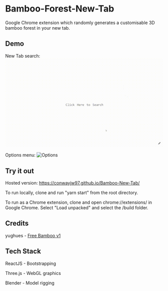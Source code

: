 # Bamboo-Forest-New-Tab

Google Chrome extension which randomly generates a customisable 3D bamboo forest in your new tab.

## Demo 

New Tab search:
![Demo](https://raw.githubusercontent.com/conwayjw97/Bamboo-New-Tab/master/Main.gif)

Options menu:
![Options](https://raw.githubusercontent.com/conwayjw97/Bamboo-New-Tab/master/Settings.gif)

## Try it out

Hosted version: https://conwayjw97.github.io/Bamboo-New-Tab/

To run locally, clone and run "yarn start" from the root directory.

To run as a Chrome extension, clone and open chrome://extensions/ in Google Chrome. Select "Load unpacked" and select the /build folder.

## Credits

yughues - [Free Bamboo v1](https://opengameart.org/content/free-bamboo-v1)

## Tech Stack

ReactJS - Bootstrapping

Three.js - WebGL graphics

Blender - Model rigging
